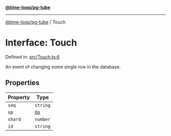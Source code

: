 [**@time-loop/pg-tube**](../README.md)

***

[@time-loop/pg-tube](../globals.md) / Touch

# Interface: Touch

Defined in: [src/Touch.ts:6](https://github.com/clickup/pg-tube/blob/master/src/Touch.ts#L6)

An event of changing some single row in the database.

## Properties

| Property | Type |
| ------ | ------ |
| <a id="seq"></a> `seq` | `string` |
| <a id="op"></a> `op` | [`Op`](../enumerations/Op.md) |
| <a id="shard"></a> `shard` | `number` |
| <a id="id"></a> `id` | `string` |
